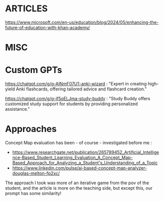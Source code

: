 # ARTICLES

https://www.microsoft.com/en-us/education/blog/2024/05/enhancing-the-future-of-education-with-khan-academy/


# MISC

# Custom GPTs

https://chatgpt.com/g/g-AlNmF07U1-anki-wizard : "Expert in creating high-yield Anki flashcards, offering tailored advice and flashcard creation."

https://chatgpt.com/g/g-jf5qELJma-study-buddy : "Study Buddy offers customized study support for students by providing personalized assistance."

# Approaches

Concept Map evaluation has been - of course - investigated before me : 
- https://www.researchgate.net/publication/265789452_Artificial_Intelligence-Based_Student_Learning_Evaluation_A_Concept_Map-Based_Approach_for_Analyzing_a_Student's_Understanding_of_a_Topic
- https://www.linkedin.com/pulse/ai-based-concept-map-analyzer-douglas-melton-fp2xc/

The approach I took was more of an iterative game from the pov of the student, and the article is more on the teaching side, but except this, our prompt has some similarity!

